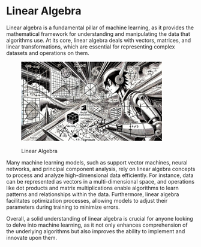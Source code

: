 # Linear Algebra

Linear algebra is a fundamental pillar of machine learning, as it provides the mathematical framework for understanding and manipulating the data that algorithms use. At its core, linear algebra deals with vectors, matrices, and linear transformations, which are essential for representing complex datasets and operations on them.&#x20;

<div align="left">

<figure><img src="../../../.gitbook/assets/image (1) (1) (1) (1) (1) (1) (1) (1) (1) (1) (1) (1) (1) (1).png" alt="" width="375"><figcaption><p>Linear Algebra</p></figcaption></figure>

</div>

Many machine learning models, such as support vector machines, neural networks, and principal component analysis, rely on linear algebra concepts to process and analyze high-dimensional data efficiently. For instance, data can be represented as vectors in a multi-dimensional space, and operations like dot products and matrix multiplications enable algorithms to learn patterns and relationships within the data. Furthermore, linear algebra facilitates optimization processes, allowing models to adjust their parameters during training to minimize errors.&#x20;

Overall, a solid understanding of linear algebra is crucial for anyone looking to delve into machine learning, as it not only enhances comprehension of the underlying algorithms but also improves the ability to implement and innovate upon them.

